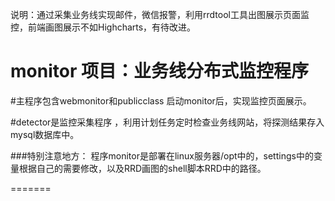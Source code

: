 
说明：通过采集业务线实现邮件，微信报警，利用rrdtool工具出图展示页面监控，前端画图展示不如Highcharts，有待改进。
# monitor 项目：业务线分布式监控程序
#主程序包含webmonitor和publicclass
启动monitor后，实现监控页面展示。

#detector是监控采集程序 ，利用计划任务定时检查业务线网站，将探测结果存入mysql数据库中。

###特别注意地方： 程序monitor是部署在linux服务器/opt中的，settings中的变量根据自己的需要修改，以及RRD画图的shell脚本RRD中的路径。

=======
